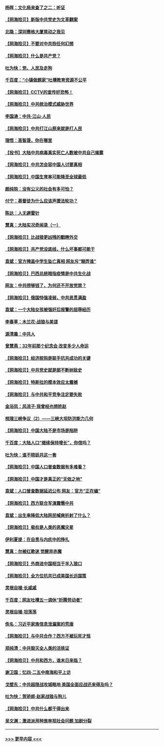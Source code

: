 #### [杨晖：文化局来查了之二：听证](../pages/nsc993/n12966528.md?t=05231052) 
#### [【网海拾贝】新版中共党史为文革翻案](../pages/nsc993/n12967526.md?t=05231052) 
#### [北隐：深圳赛格大厦晃动之我见](../pages/nsc993/n12967393.md?t=05231052) 
#### [【网海拾贝】不要对中共抱任何幻想](../pages/nsc993/n12965222.md?t=05231052) 
#### [【网海拾贝】什么是共产党？](../pages/nsc993/n12962781.md?t=05231052) 
#### [吐为快：党、人民及走狗](../pages/nsc993/n12962747.md?t=05231052) 
#### [千百度：“小镇做题家”吐槽教育资源不公平](../pages/nsc993/n12962705.md?t=05231052) 
#### [【网海拾贝】CCTV的宣传好恐怖！](../pages/nsc993/n12959984.md?t=05231052) 
#### [【网海拾贝】中共统治模式威胁世界](../pages/nsc993/n12957622.md?t=05231052) 
#### [李国涛：中共‧江山‧人民](../pages/nsc993/n12957502.md?t=05231052) 
#### [【网海拾贝】中共打江山原来就是打人民](../pages/nsc993/n12954345.md?t=05231052) 
#### [理悟：高智晟，你在哪里](../pages/nsc993/n12953115.md?t=05231052) 
#### [【投书】大陆中共病毒真实死亡人数被中共自己揭露](../pages/nsc993/n12953050.md?t=05231052) 
#### [【网海拾贝】中共怎会容中国人讨要真相](../pages/nsc993/n12952161.md?t=05231052) 
#### [【网海拾贝】中国生育率可能降至全球最低](../pages/nsc993/n12948793.md?t=05231052) 
#### [颜纯钩：没有公义的社会有多可怕？](../pages/nsc993/n12947626.md?t=05231052) 
#### [付宁：基督徒为什么应该声援法轮功？](../pages/nsc993/n12947233.md?t=05231052) 
#### [陈达：人无避雷针](../pages/nsc993/n12947098.md?t=05231052) 
#### [慧真：大陆实况奇闻录（一）](../pages/nsc993/n12945811.md?t=05231052) 
#### [【网海拾贝】比战狼更凶残的戳瞎外交](../pages/nsc993/n12945717.md?t=05231052) 
#### [【网海拾贝】共产党没底线，什么坏事都可能干](../pages/nsc993/n12942090.md?t=05231052) 
#### [袁斌：官方掩盖中学生坠亡真相 网友斥“糊弄谁”](../pages/nsc993/n12942029.md?t=05231052) 
#### [【网海拾贝】巴西总统暗指疫情是中共生化战](../pages/nsc993/n12938999.md?t=05231052) 
#### [网友：中共捞够钱了，为何还不开放党禁？](../pages/nsc993/n12938952.md?t=05231052) 
#### [【网海拾贝】俄国恃强凌弱，中共恶贯满盈](../pages/nsc993/n12936626.md?t=05231052) 
#### [袁斌：一个大陆女孩被强奸后报警的屈辱经历](../pages/nsc993/n12936547.md?t=05231052) 
#### [李春草：木兰花·战狼与美谍](../pages/nsc993/n12935995.md?t=05231052) 
#### [源清晨：中共人](../pages/nsc993/n12935589.md?t=05231052) 
#### [曾慧燕：32年前那个纪念会 改变多少人命运](../pages/nsc993/n12934233.md?t=05231052) 
#### [【网海拾贝】经济脱钩是联手抗共成功的关键](../pages/nsc993/n12934176.md?t=05231052) 
#### [【网海拾贝】中共党史就是部不断树敌史](../pages/nsc993/n12932844.md?t=05231052) 
#### [【网海拾贝】特斯拉的模本效应太震撼](../pages/nsc993/n12925626.md?t=05231052) 
#### [【网海拾贝】与中共和平竞争注定要失败](../pages/nsc993/n12923326.md?t=05231052) 
#### [金浴凤：风流子‧我曾经也想姓赵](../pages/nsc993/n12920911.md?t=05231052) 
#### [梳理三峡争议（2）——三峡大坝防洪能力几何](../pages/nsc993/n12920173.md?t=05231052) 
#### [【网海拾贝】中国大陆不是市场是陷阱](../pages/nsc993/n12920143.md?t=05231052) 
#### [千百度：大陆人口“继续保持增长”，你信吗？](../pages/nsc993/n12918946.md?t=05231052) 
#### [吐为快：谁不晓妖共这一套](../pages/nsc993/n12918941.md?t=05231052) 
#### [【网海拾贝】中国人口普查数据有多难看？](../pages/nsc993/n12917822.md?t=05231052) 
#### [【网海拾贝】中国才是真正的“无依之地”](../pages/nsc993/n12915845.md?t=05231052) 
#### [袁斌：人口普查数据延迟公布 网友：官方“正在编”](../pages/nsc993/n12915748.md?t=05231052) 
#### [【网海拾贝】西方联合军演震慑中共](../pages/nsc993/n12913466.md?t=05231052) 
#### [袁斌：出生率降低大陆网民喊爽折射了什么？](../pages/nsc993/n12913365.md?t=05231052) 
#### [【网海拾贝】极权是人类的恶魔灾星](../pages/nsc993/n12910697.md?t=05231052) 
#### [伊利夏提：在自责与内疚中的挣扎](../pages/nsc993/n12910493.md?t=05231052) 
#### [慧真：勿被红歌迷 觉醒弃赤魔](../pages/nsc993/n12910485.md?t=05231052) 
#### [【网海拾贝】外商进中国相当于羊入狼口](../pages/nsc993/n12908274.md?t=05231052) 
#### [【网海拾贝】全方位抗共已成美国长远国策](../pages/nsc993/n12906878.md?t=05231052) 
#### [灵根自植‧长戚戚](../pages/nsc993/n12905585.md?t=05231052) 
#### [千百度：网友吐槽五一调休“折腾劳动者”](../pages/nsc993/n12905934.md?t=05231052) 
#### [灵根自植‧坦荡荡](../pages/nsc993/n12905562.md?t=05231052) 
#### [佚名：习近平家族信息泄漏案的荒唐](../pages/nsc993/n12904705.md?t=05231052) 
#### [【网海拾贝】与中共合作？西方不被玩死才怪](../pages/nsc993/n12903873.md?t=05231052) 
#### [郑纯清：中共毁灭全人类的活铁证](../pages/nsc993/n12903785.md?t=05231052) 
#### [【网海拾贝】中共和西方，谁末日来临？](../pages/nsc993/n12903482.md?t=05231052) 
#### [谢卫国：忆四‧二五中南海和平上访](../pages/nsc993/n12902192.md?t=05231052) 
#### [戈壁东：中共超限战攻城略地 美国全面应战还来得及吗？](../pages/nsc993/n12902297.md?t=05231052) 
#### [吐为快：贺骄郎‧赵家战狼与狗儿](../pages/nsc993/n12902280.md?t=05231052) 
#### [【网海拾贝】中共什么都干得出来](../pages/nsc993/n12897500.md?t=05231052) 
#### [吴文渊：激进派用种族审视社会问题 加剧分裂](../pages/nsc993/n12893881.md?t=05231052) 

----
#### [ >>> 更早内容 <<< ](../indexes/nsc993-earlier.md)
